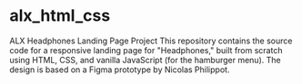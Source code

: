 # alx_html_css
ALX Headphones Landing Page Project
This repository contains the source code for a responsive landing page for "Headphones," built from scratch using HTML, CSS, and vanilla JavaScript (for the hamburger menu). The design is based on a Figma prototype by Nicolas Philippot.